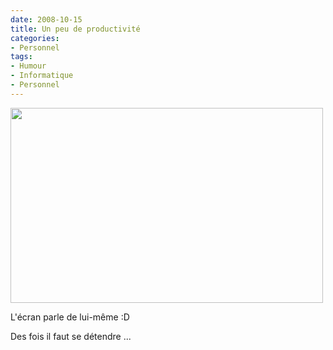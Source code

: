 ```yaml
---
date: 2008-10-15
title: Un peu de productivité
categories:
- Personnel
tags:
- Humour
- Informatique
- Personnel
---
```

<a href="https://dlgjp9x71cipk.cloudfront.net/2008/10/production.png"><img class="alignnone size-medium wp-image-721" title="production" src="https://dlgjp9x71cipk.cloudfront.net/2008/10/production-500x312.png" alt="" width="500" height="312" /></a>

L'écran parle de lui-même :D

Des fois il faut se détendre ...
